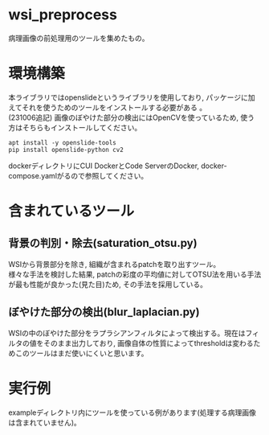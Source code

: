 # wsi_preprocess
病理画像の前処理用のツールを集めたもの。

# 環境構築
本ライブラリではopenslideというライブラリを使用しており, パッケージに加えてそれを使うためのツールをインストールする必要がある
。  
(231006追記) 画像のぼやけた部分の検出にはOpenCVを使っているため, 使う方はそちらもインストールしてください。
```
apt install -y openslide-tools
pip install openslide-python cv2
```
dockerディレクトリにCUI DockerとCode ServerのDocker, docker-compose.yamlがるので参照してください。

# 含まれているツール
## 背景の判別・除去(saturation_otsu.py) 
WSIから背景部分を除き, 組織が含まれるpatchを取り出すツール。  
様々な手法を検討した結果, patchの彩度の平均値に対してOTSU法を用いる手法が最も性能が良かった(見た目)ため, その手法を採用している。

## ぼやけた部分の検出(blur_laplacian.py)
WSIの中のぼやけた部分をラプラシアンフィルタによって検出する。現在はフィルタの値をそのまま出力しており, 画像自体の性質によってthresholdは変わるためこのツールはまだ使いにくいと思います。

# 実行例
exampleディレクトリ内にツールを使っている例があります(処理する病理画像は含まれていません)。


